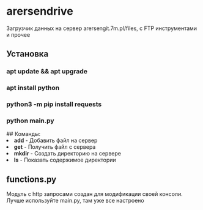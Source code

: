 # arersendrive
Загрузчик данных на сервер arersengit.7m.pl/files, c FTP инструментами и прочее

## Установка
### apt update && apt upgrade
### apt install python
### python3 -m pip install requests
### python main.py
<a name="headers"/>
## Команды:
<li><b>add</b> - Добавить файл на сервер</li>
<li><b>get</b> - Получить файл с сервера</li>
<li><b>mkdir</b> - Создать директорию на сервере</li>
<li><b>ls</b> - Показать содержимое директории</li>

## functions.py
Модуль с http запросами создан для модификации своей консоли. Лучше используйте main.py, там уже все настроено
